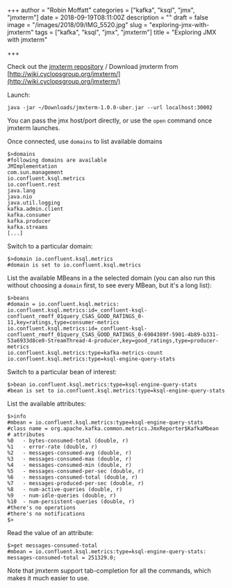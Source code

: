 +++
author = "Robin Moffatt"
categories = ["kafka", "ksql", "jmx", "jmxterm"]
date = 2018-09-19T08:11:00Z
description = ""
draft = false
image = "/images/2018/09/IMG_5520.jpg"
slug = "exploring-jmx-with-jmxterm"
tags = ["kafka", "ksql", "jmx", "jmxterm"]
title = "Exploring JMX with jmxterm"

+++

Check out the [jmxterm repository](https://github.com/jiaqi/jmxterm/) / Download jmxterm from [http://wiki.cyclopsgroup.org/jmxterm/](http://wiki.cyclopsgroup.org/jmxterm/)

Launch: 

    java -jar ~/Downloads/jmxterm-1.0.0-uber.jar --url localhost:30002

You can pass the jmx host/port directly, or use the `open` command once jmxterm launches. 

Once connected, use `domains` to list available domains

    $>domains
    #following domains are available
    JMImplementation
    com.sun.management
    io.confluent.ksql.metrics
    io.confluent.rest
    java.lang
    java.nio
    java.util.logging
    kafka.admin.client
    kafka.consumer
    kafka.producer
    kafka.streams
    [...]

Switch to a particular domain: 

    $>domain io.confluent.ksql.metrics
    #domain is set to io.confluent.ksql.metrics

List the available MBeans in a the selected domain (you can also run this without choosing a `domain` first, to see every MBean, but it's a long list): 

    $>beans
    #domain = io.confluent.ksql.metrics:
    io.confluent.ksql.metrics:id=_confluent-ksql-confluent_rmoff_01query_CSAS_GOOD_RATINGS_0-11,key=ratings,type=consumer-metrics
    io.confluent.ksql.metrics:id=_confluent-ksql-confluent_rmoff_01query_CSAS_GOOD_RATINGS_0-6904389f-5901-4b89-b331-53a6933d8ce0-StreamThread-4-producer,key=good_ratings,type=producer-metrics
    io.confluent.ksql.metrics:type=kafka-metrics-count
    io.confluent.ksql.metrics:type=ksql-engine-query-stats

Switch to a particular bean of interest: 

    $>bean io.confluent.ksql.metrics:type=ksql-engine-query-stats
    #bean is set to io.confluent.ksql.metrics:type=ksql-engine-query-stats

List the available attributes: 

    $>info
    #mbean = io.confluent.ksql.metrics:type=ksql-engine-query-stats
    #class name = org.apache.kafka.common.metrics.JmxReporter$KafkaMbean
    # attributes
    %0   - bytes-consumed-total (double, r)
    %1   - error-rate (double, r)
    %2   - messages-consumed-avg (double, r)
    %3   - messages-consumed-max (double, r)
    %4   - messages-consumed-min (double, r)
    %5   - messages-consumed-per-sec (double, r)
    %6   - messages-consumed-total (double, r)
    %7   - messages-produced-per-sec (double, r)
    %8   - num-active-queries (double, r)
    %9   - num-idle-queries (double, r)
    %10  - num-persistent-queries (double, r)
    #there's no operations
    #there's no notifications
    $>

Read the value of an attribute: 

    $>get messages-consumed-total
    #mbean = io.confluent.ksql.metrics:type=ksql-engine-query-stats:
    messages-consumed-total = 251329.0;

Note that jmxterm support tab-completion for all the commands, which makes it much easier to use. 
